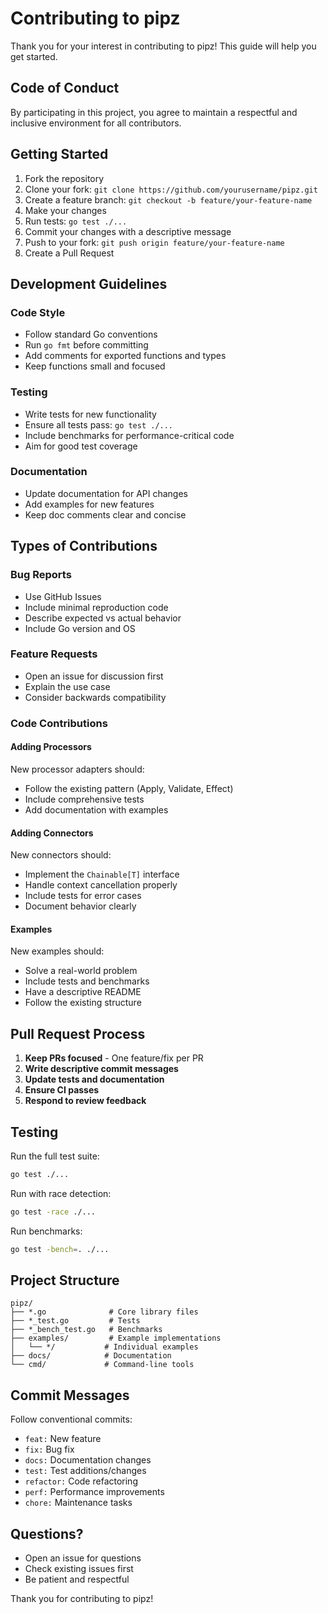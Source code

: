# Contributing to pipz

Thank you for your interest in contributing to pipz! This guide will help you get started.

## Code of Conduct

By participating in this project, you agree to maintain a respectful and inclusive environment for all contributors.

## Getting Started

1. Fork the repository
2. Clone your fork: `git clone https://github.com/yourusername/pipz.git`
3. Create a feature branch: `git checkout -b feature/your-feature-name`
4. Make your changes
5. Run tests: `go test ./...`
6. Commit your changes with a descriptive message
7. Push to your fork: `git push origin feature/your-feature-name`
8. Create a Pull Request

## Development Guidelines

### Code Style

- Follow standard Go conventions
- Run `go fmt` before committing
- Add comments for exported functions and types
- Keep functions small and focused

### Testing

- Write tests for new functionality
- Ensure all tests pass: `go test ./...`
- Include benchmarks for performance-critical code
- Aim for good test coverage

### Documentation

- Update documentation for API changes
- Add examples for new features
- Keep doc comments clear and concise

## Types of Contributions

### Bug Reports

- Use GitHub Issues
- Include minimal reproduction code
- Describe expected vs actual behavior
- Include Go version and OS

### Feature Requests

- Open an issue for discussion first
- Explain the use case
- Consider backwards compatibility

### Code Contributions

#### Adding Processors

New processor adapters should:
- Follow the existing pattern (Apply, Validate, Effect)
- Include comprehensive tests
- Add documentation with examples

#### Adding Connectors

New connectors should:
- Implement the `Chainable[T]` interface
- Handle context cancellation properly
- Include tests for error cases
- Document behavior clearly

#### Examples

New examples should:
- Solve a real-world problem
- Include tests and benchmarks
- Have a descriptive README
- Follow the existing structure

## Pull Request Process

1. **Keep PRs focused** - One feature/fix per PR
2. **Write descriptive commit messages**
3. **Update tests and documentation**
4. **Ensure CI passes**
5. **Respond to review feedback**

## Testing

Run the full test suite:
```bash
go test ./...
```

Run with race detection:
```bash
go test -race ./...
```

Run benchmarks:
```bash
go test -bench=. ./...
```

## Project Structure

```
pipz/
├── *.go              # Core library files
├── *_test.go         # Tests
├── *_bench_test.go   # Benchmarks
├── examples/         # Example implementations
│   └── */           # Individual examples
├── docs/            # Documentation
└── cmd/             # Command-line tools
```

## Commit Messages

Follow conventional commits:
- `feat:` New feature
- `fix:` Bug fix
- `docs:` Documentation changes
- `test:` Test additions/changes
- `refactor:` Code refactoring
- `perf:` Performance improvements
- `chore:` Maintenance tasks

## Questions?

- Open an issue for questions
- Check existing issues first
- Be patient and respectful

Thank you for contributing to pipz!